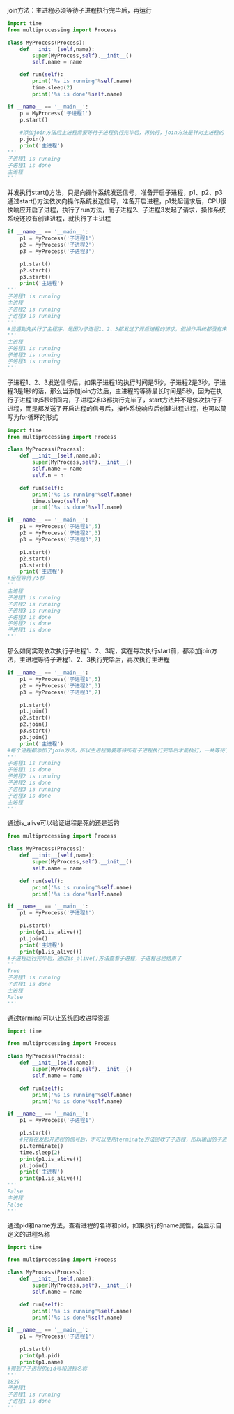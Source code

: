 join方法：主进程必须等待子进程执行完毕后，再运行

```python
import time
from multiprocessing import Process

class MyProcess(Process):
    def __init__(self,name):
        super(MyProcess,self).__init__()
        self.name = name

    def run(self):
        print('%s is running'%self.name)
        time.sleep(2)
        print('%s is done'%self.name)

if __name__ == '__main__':
    p = MyProcess('子进程1')
    p.start()
    
    #添加join方法后主进程需要等待子进程执行完毕后，再执行，join方法是针对主进程的
    p.join()
    print('主进程')
'''
子进程1 is running
子进程1 is done
主进程
'''
```



并发执行start()方法，只是向操作系统发送信号，准备开启子进程，p1、p2、p3通过start()方法依次向操作系统发送信号，准备开启进程，p1发起请求后，CPU很快响应开启了进程，执行了run方法，而子进程2、子进程3发起了请求，操作系统系统还没有创建进程，就执行了主进程

```python
if __name__ == '__main__':
    p1 = MyProcess('子进程1')
    p2 = MyProcess('子进程2')
    p3 = MyProcess('子进程3')

    p1.start()
    p2.start()
    p3.start()
    print('主进程')
'''
子进程1 is running
主进程
子进程2 is running
子进程3 is running
'''
#当遇到先执行了主程序，是因为子进程1、2、3都发送了开启进程的请求，但操作系统都没有来得及开启时，就执行到了执行主进程的代码，所以先开执行了主进程
'''
主进程
子进程1 is running
子进程2 is running
子进程3 is running
'''
```



子进程1、2、3发送信号后，如果子进程1的执行时间是5秒，子进程2是3秒，子进程3是1秒的话，那么当添加join方法后，主进程的等待最长时间是5秒，因为在执行子进程1的5秒时间内，子进程2和3都执行完毕了，start方法并不是依次执行子进程，而是都发送了开启进程的信号后，操作系统响应后创建进程进程，也可以简写为for循环的形式

```python
import time
from multiprocessing import Process

class MyProcess(Process):
    def __init__(self,name,n):
        super(MyProcess,self).__init__()
        self.name = name
        self.n = n

    def run(self):
        print('%s is running'%self.name)
        time.sleep(self.n)
        print('%s is done'%self.name)

if __name__ == '__main__':
    p1 = MyProcess('子进程1',5)
    p2 = MyProcess('子进程2',3)
    p3 = MyProcess('子进程3',2)

    p1.start()
    p2.start()
    p3.start()
    print('主进程')
#全程等待了5秒
'''
主进程
子进程1 is running
子进程2 is running
子进程3 is running
子进程3 is done
子进程2 is done
子进程1 is done
'''
```



那么如何实现依次执行子进程1、2、3呢，实在每次执行start前，都添加join方法，主进程等待子进程1、2、3执行完毕后，再次执行主进程

```python
if __name__ == '__main__':
    p1 = MyProcess('子进程1',5)
    p2 = MyProcess('子进程2',3)
    p3 = MyProcess('子进程3',2)

    p1.start()
    p1.join()
    p2.start()
    p2.join()
    p3.start()
    p3.join()
    print('主进程')
#每个进程都添加了join方法，所以主进程需要等待所有子进程执行完毕后才能执行，一共等待了10秒，但是这样做是没有意义的，开进程的目的就是为了实现并发
'''
子进程1 is running
子进程1 is done
子进程2 is running
子进程2 is done
子进程3 is running
子进程3 is done
主进程
'''
```



通过is_alive可以验证进程是死的还是活的

```python
from multiprocessing import Process

class MyProcess(Process):
    def __init__(self,name):
        super(MyProcess,self).__init__()
        self.name = name

    def run(self):
        print('%s is running'%self.name)
        print('%s is done'%self.name)

if __name__ == '__main__':
    p1 = MyProcess('子进程1')

    p1.start()
    print(p1.is_alive())
    p1.join()
    print('主进程')
    print(p1.is_alive())
#子进程运行完毕后，通过is_alive()方法查看子进程，子进程已经结束了
'''
True
子进程1 is running
子进程1 is done
主进程
False
'''
```



通过terminal可以让系统回收进程资源

```python
import time

from multiprocessing import Process

class MyProcess(Process):
    def __init__(self,name):
        super(MyProcess,self).__init__()
        self.name = name

    def run(self):
        print('%s is running'%self.name)
        print('%s is done'%self.name)

if __name__ == '__main__':
    p1 = MyProcess('子进程1')

    p1.start()
    #只有在发起开进程的信号后，才可以使用terminate方法回收了子进程，所以输出的子进程状态都是False，也有可能在刚回收时，进程的状态还是True，子进程的函数内容也没有打印
    p1.terminate()
    time.sleep(2)
    print(p1.is_alive())
    p1.join()
    print('主进程')
    print(p1.is_alive())
'''
False
主进程
False
'''
```



通过pid和name方法，查看进程的名称和pid，如果执行的name属性，会显示自定义的进程名称

```python
import time

from multiprocessing import Process

class MyProcess(Process):
    def __init__(self,name):
        super(MyProcess,self).__init__()
        self.name = name

    def run(self):
        print('%s is running'%self.name)
        print('%s is done'%self.name)

if __name__ == '__main__':
    p1 = MyProcess('子进程1')

    p1.start()
    print(p1.pid)
    print(p1.name)
#得到了子进程的pid号和进程名称
'''
1829
子进程1
子进程1 is running
子进程1 is done
'''
```

